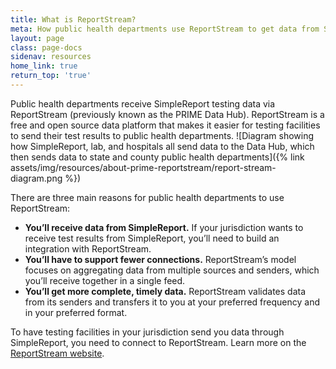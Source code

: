 ```yaml
---
title: What is ReportStream?
meta: How public health departments use ReportStream to get data from SimpleReport
layout: page
class: page-docs
sidenav: resources
home_link: true
return_top: 'true'
---
```


Public health departments receive SimpleReport testing data via ReportStream (previously known as the PRIME Data Hub). ReportStream is a free and open source data platform that makes it easier for testing facilities to send their test results to public health departments.
![Diagram showing how SimpleReport, lab, and hospitals all send data to the Data Hub, which then sends data to state and county public health departments]({% link assets/img/resources/about-prime-reportstream/report-stream-diagram.png %})

There are three main reasons for public health departments to use ReportStream:
- **You’ll receive data from SimpleReport.** If your jurisdiction wants to receive test results from SimpleReport, you’ll need to build an integration with ReportStream.
- **You’ll have to support fewer connections.** ReportStream’s model focuses on aggregating data from multiple sources and senders, which you’ll receive together in a single feed.
- **You’ll get more complete, timely data.** ReportStream validates data from its senders and transfers it to you at your preferred frequency and in your preferred format.

To have testing facilities in your jurisdiction send you data through SimpleReport, you need to connect to ReportStream. Learn more on the [ReportStream website](https://reportstream.cdc.gov/).
